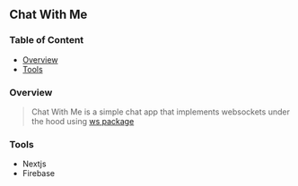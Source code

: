 ## Chat With Me

### Table of Content
 - [Overview](#Overview)
 - [Tools](#Tools)


### Overview
> Chat With Me is a simple chat app that implements websockets under the hood using [ws package](https://www.npmjs.com/package/ws)

### Tools
- Nextjs
- Firebase